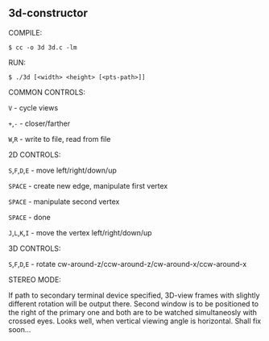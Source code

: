 ## 3d-constructor

COMPILE:

`$ cc -o 3d 3d.c -lm`

RUN:

`$ ./3d [<width> <height> [<pts-path>]]`

COMMON CONTROLS:

`V` - cycle views

`+`,`-` - closer/farther

`W`,`R` - write to file, read from file

2D CONTROLS:

`S`,`F`,`D`,`E` - move left/right/down/up

`SPACE` - create new edge, manipulate first vertex

`SPACE` - manipulate second vertex

`SPACE` - done

`J`,`L`,`K`,`I` - move the vertex left/right/down/up

3D CONTROLS:

`S`,`F`,`D`,`E` - rotate cw-around-z/ccw-around-z/cw-around-x/ccw-around-x

STEREO MODE:

If path to secondary terminal device specified, 3D-view frames with slightly different rotation will be output there. Second window is to be positioned to the right of the primary one and both are to be watched simultaneosly with crossed eyes. Looks well, when vertical viewing angle is horizontal. Shall fix soon...
